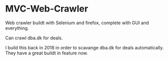# MVC-Web-Crawler
Web crawler buildt with Selenium and firefox, complete with GUI and everything.

Can crawl dba.dk for deals.

I build this back in 2018 in order to scavange dba.dk for deals automatically. They have a great buildt in feature now.

